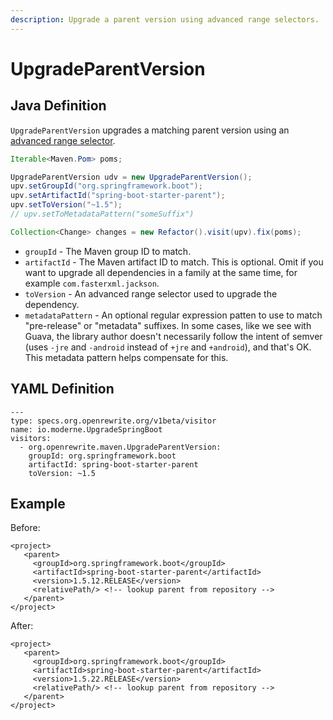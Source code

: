 ```yaml
---
description: Upgrade a parent version using advanced range selectors.
---
```


# UpgradeParentVersion

## Java Definition

`UpgradeParentVersion` upgrades a matching parent version using an [advanced range selector](./#advanced-range-selectors).

```java
Iterable<Maven.Pom> poms;

UpgradeParentVersion udv = new UpgradeParentVersion();
upv.setGroupId("org.springframework.boot");
upv.setArtifactId("spring-boot-starter-parent");
upv.setToVersion("~1.5");
// upv.setToMetadataPattern("someSuffix")

Collection<Change> changes = new Refactor().visit(upv).fix(poms);
```

* `groupId` - The Maven group ID to match.
* `artifactId` - The Maven artifact ID to match. This is optional. Omit if you want to upgrade all dependencies in a family at the same time, for example `com.fasterxml.jackson`.
* `toVersion` - An advanced range selector used to upgrade the dependency.
* `metadataPattern` - An optional regular expression patten to use to match "pre-release" or "metadata" suffixes. In some cases, like we see with Guava, the library author doesn't necessarily follow the intent of semver \(uses `-jre` and `-android` instead of `+jre` and `+android`\), and that's OK. This metadata pattern helps compensate for this. 

## YAML Definition

```text
---
type: specs.org.openrewrite.org/v1beta/visitor
name: io.moderne.UpgradeSpringBoot
visitors:
  - org.openrewrite.maven.UpgradeParentVersion:
    groupId: org.springframework.boot
    artifactId: spring-boot-starter-parent
    toVersion: ~1.5
```

## Example

Before:

```markup
<project>
   <parent>
     <groupId>org.springframework.boot</groupId>
     <artifactId>spring-boot-starter-parent</artifactId>
     <version>1.5.12.RELEASE</version>
     <relativePath/> <!-- lookup parent from repository -->
   </parent>
</project>
```

After:

```markup
<project>
   <parent>
     <groupId>org.springframework.boot</groupId>
     <artifactId>spring-boot-starter-parent</artifactId>
     <version>1.5.22.RELEASE</version>
     <relativePath/> <!-- lookup parent from repository -->
   </parent>
</project>
```

